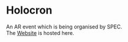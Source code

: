 # Holocron
An AR event which is being organised by SPEC.  
The [Website](https://encodearnab.github.io/Holocron/) is hosted here.
